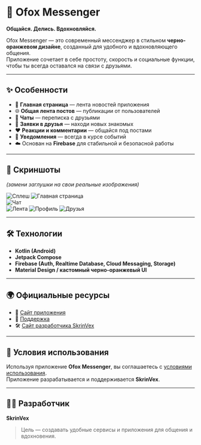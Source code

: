 # 🦊 Ofox Messenger  
**Общайся. Делись. Вдохновляйся.**

Ofox Messenger — это современный мессенджер в стильном **черно-оранжевом дизайне**, созданный для удобного и вдохновляющего общения.  
Приложение сочетает в себе простоту, скорость и социальные функции, чтобы ты всегда оставался на связи с друзьями.

---

## ✨ Особенности

- 📰 **Главная страница** — лента новостей приложения  
- 🌐 **Общая лента постов** — публикации от пользователей  
- 💬 **Чаты** — переписка с друзьями  
- 👥 **Заявки в друзья** — находи новых знакомых  
- ❤️ **Реакции и комментарии** — общайся под постами  
- 🔔 **Уведомления** — всегда в курсе событий  
- ☁️ Основан на **Firebase** для стабильной и безопасной работы  

---

## 📸 Скриншоты

*(замени заглушки на свои реальные изображения)*  

![Сплеш](screenshots/splash.jpg)
![Главная страница](screenshots/home.jpg)  
![Чат](screenshots/chat.jpg)  
![Лента](screenshots/feed.jpg)
![Профиль](screenshots/profile.jpg)
![Друзья](screenshots/friends.jpg)

---

## 🛠️ Технологии

- **Kotlin (Android)**
- **Jetpack Compose**
- **Firebase (Auth, Realtime Database, Cloud Messaging, Storage)**
- **Material Design / кастомный черно-оранжевый UI**

---

## 🌍 Официальные ресурсы

- 📱 [Сайт приложения](https://ofox.skrinvex.su/)  
- 💬 [Поддержка](https://ofox.skrinvex.su/support/)  
- 🛠 [Сайт разработчика SkrinVex](https://skrinvex.su/)  

---

## 📜 Условия использования

Используя приложение **Ofox Messenger**, вы соглашаетесь с [условиями использования](https://ofox.skrinvex.su/terms-of-service/).  
Приложение разрабатывается и поддерживается **SkrinVex**.

---

## 👨‍💻 Разработчик

**SkrinVex**  
> Цель — создавать удобные сервисы и приложения для общения и вдохновения.
